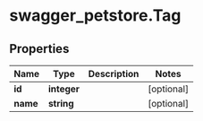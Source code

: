 # swagger_petstore.Tag

## Properties
Name | Type | Description | Notes
------------ | ------------- | ------------- | -------------
**id** | **integer** |  | [optional] 
**name** | **string** |  | [optional] 
